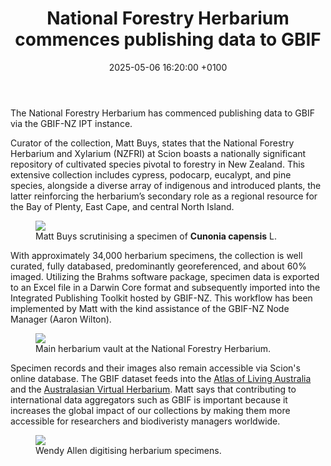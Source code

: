 ﻿---
title:  "National Forestry Herbarium commences publishing data to GBIF"
date:   2025-05-06 16:20:00 +0100
categories: ["collection","data mobilisation", "herbarium", "botany", "data-provider"]
lang-ref: forestry-herbarium
background: assets/images/posts/2025-05-07-NZFRI-logo.png
---

The National Forestry Herbarium has commenced publishing data to GBIF via the GBIF-NZ IPT instance.

Curator of the collection, Matt Buys, states that the National Forestry Herbarium and Xylarium (NZFRI) at Scion boasts a nationally significant repository of cultivated species pivotal to forestry in New Zealand. This extensive collection includes cypress, podocarp, eucalypt, and pine species, alongside a diverse array of indigenous and introduced plants, the latter reinforcing the herbarium’s secondary role as a regional resource for the Bay of Plenty, East Cape, and central North Island.

<figure>
    <img src="{{site.url}}/assets/images/posts/2025-05-07-NZFRI-Matt-Buys.jpg"/>
    <figcaption>Matt Buys scrutinising a specimen of <strong>Cunonia capensis</strong> L.</figcaption>
</figure>

With approximately 34,000 herbarium specimens, the collection is well curated, fully databased, predominantly georeferenced, and about 60% imaged. Utilizing the Brahms software package, specimen data is exported to an Excel file in a Darwin Core format and subsequently imported into the Integrated Publishing Toolkit hosted by GBIF-NZ. This workflow has been implemented by Matt with the kind assistance of the GBIF-NZ Node Manager (Aaron Wilton).

<figure>
    <img src="{{site.url}}/assets/images/posts/2025-05-07-NZFRI-vault.jpg"/>
    <figcaption>Main herbarium vault at the National Forestry Herbarium.</figcaption>
</figure>

Specimen records and their images also remain accessible via Scion's online database. The GBIF dataset feeds into the [Atlas of Living Australia](https://www.ala.org.au/) and the [Australasian Virtual Herbarium](https://avh.chah.org.au/). Matt says that contributing to international data aggregators such as GBIF is important because it increases the global impact of our collections by making them more accessible for researchers and biodiveristy managers worldwide.


<figure>
    <img src="{{site.url}}/assets/images/posts/2025-05-07-NZFRI-Digitising.jpg"/>
    <figcaption>Wendy Allen digitising herbarium specimens.</figcaption>
</figure>






